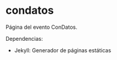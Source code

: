 condatos
========

Página del evento ConDatos.

Dependencias:
* Jekyll: Generador de páginas estáticas

